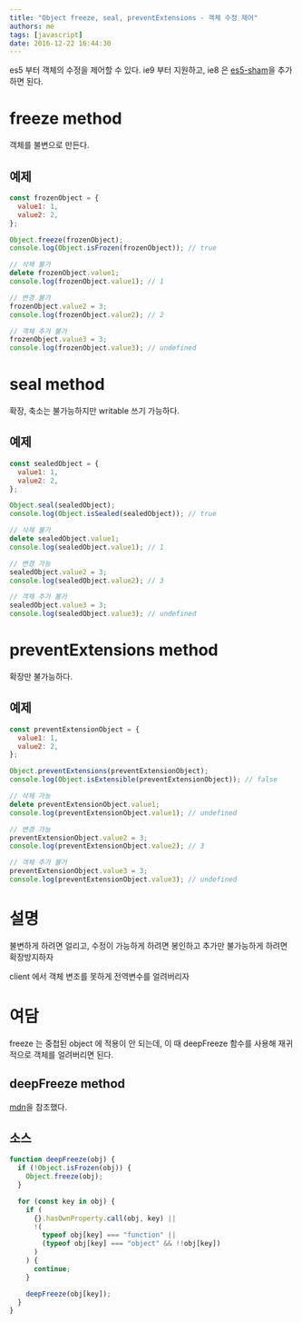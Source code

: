 ```yaml
---
title: "Object freeze, seal, preventExtensions - 객체 수정 제어"
authors: me
tags: [javascript]
date: 2016-12-22 16:44:30
---
```


es5 부터 객체의 수정을 제어할 수 있다.
ie9 부터 지원하고, ie8 은 [es5-sham](https://github.com/es-shims/es5-shim)을 추가하면 된다.

# freeze method

객체를 불변으로 만든다.

## 예제

```js
const frozenObject = {
  value1: 1,
  value2: 2,
};

Object.freeze(frozenObject);
console.log(Object.isFrozen(frozenObject)); // true

// 삭제 불가
delete frozenObject.value1;
console.log(frozenObject.value1); // 1

// 변경 불가
frozenObject.value2 = 3;
console.log(frozenObject.value2); // 2

// 객체 추가 불가
frozenObject.value3 = 3;
console.log(frozenObject.value3); // undefined
```

# seal method

확장, 축소는 불가능하지만 writable 쓰기 가능하다.

## 예제

```js
const sealedObject = {
  value1: 1,
  value2: 2,
};

Object.seal(sealedObject);
console.log(Object.isSealed(sealedObject)); // true

// 삭제 불가
delete sealedObject.value1;
console.log(sealedObject.value1); // 1

// 변경 가능
sealedObject.value2 = 3;
console.log(sealedObject.value2); // 3

// 객체 추가 불가
sealedObject.value3 = 3;
console.log(sealedObject.value3); // undefined
```

# preventExtensions method

확장만 불가능하다.

## 예제

```js
const preventExtensionObject = {
  value1: 1,
  value2: 2,
};

Object.preventExtensions(preventExtensionObject);
console.log(Object.isExtensible(preventExtensionObject)); // false

// 삭제 가능
delete preventExtensionObject.value1;
console.log(preventExtensionObject.value1); // undefined

// 변경 가능
preventExtensionObject.value2 = 3;
console.log(preventExtensionObject.value2); // 3

// 객체 추가 불가
preventExtensionObject.value3 = 3;
console.log(preventExtensionObject.value3); // undefined
```

# 설명

불변하게 하려면 얼리고,
수정이 가능하게 하려면 봉인하고
추가만 불가능하게 하려면 확장방지하자

client 에서 객체 변조를 못하게 전역변수를 얼려버리자

# 여담

freeze 는 중첩된 object 에 적용이 안 되는데,
이 때 deepFreeze 함수를 사용해 재귀적으로 객체를 얼려버리면 된다.

## deepFreeze method

[mdn](https://developer.mozilla.org/ko/docs/Web/JavaScript/Reference/Global_Objects/Object/freeze)을 참조했다.

## 소스

```js
function deepFreeze(obj) {
  if (!Object.isFrozen(obj)) {
    Object.freeze(obj);
  }

  for (const key in obj) {
    if (
      {}.hasOwnProperty.call(obj, key) ||
      !(
        typeof obj[key] === "function" ||
        (typeof obj[key] === "object" && !!obj[key])
      )
    ) {
      continue;
    }

    deepFreeze(obj[key]);
  }
}
```
